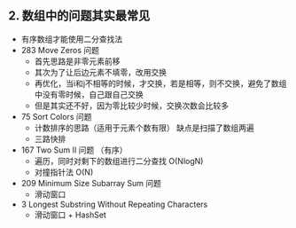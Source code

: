 ## 2. 数组中的问题其实最常见

- 有序数组才能使用二分查找法
- 283 Move Zeros 问题
  - 首先思路是非零元素前移
  - 其次为了让后边元素不填零，改用交换
  - 再优化，当i和j不相等的时候，才交换，若是相等，则不交换，避免了数组中没有零时候，自己跟自己交换
  - 但是其实还不好，因为零比较少时候，交换次数会比较多
- 75 Sort Colors 问题
  - 计数排序的思路（适用于元素个数有限） 缺点是扫描了数组两遍
  - 三路快排
- 167 Two Sum II 问题 （有序）
  - 遍历，同时对剩下的数组进行二分查找 O(NlogN)
  - 对撞指针法 O(N)
- 209 Minimum Size Subarray Sum 问题
  - 滑动窗口
- 3 Longest Substring Without Repeating Characters
  - 滑动窗口 + HashSet